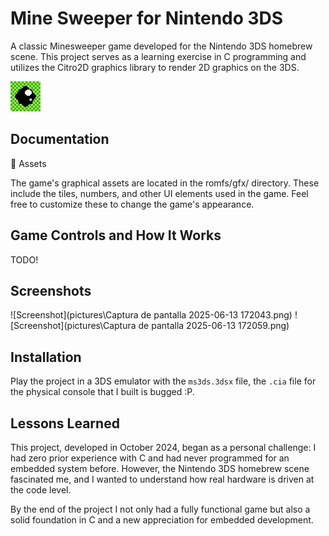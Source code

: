# Mine Sweeper for Nintendo 3DS

A classic Minesweeper game developed for the Nintendo 3DS homebrew scene. This project serves as a learning exercise in C programming and utilizes the Citro2D graphics library to render 2D graphics on the 3DS.


![Logo](pictures/ms3ds.png)


## Documentation

🎨 Assets

The game's graphical assets are located in the romfs/gfx/ directory. These include the tiles, numbers, and other UI elements used in the game. Feel free to customize these to change the game's appearance.


## Game Controls and How It Works
TODO!
## Screenshots

![Screenshot](pictures\Captura de pantalla 2025-06-13 172043.png)
![Screenshot](pictures\Captura de pantalla 2025-06-13 172059.png)


## Installation

Play the project in a 3DS emulator with the `ms3ds.3dsx` file, the `.cia` file for the physical console that I built is bugged :P.
    
## Lessons Learned

This project, developed in October 2024, began as a personal challenge: I had zero prior experience with C and had never programmed for an embedded system before. However, the Nintendo 3DS homebrew scene fascinated me, and I wanted to understand how real hardware is driven at the code level.

By the end of the project I not only had a fully functional game but also a solid foundation in C and a new appreciation for embedded development. 
